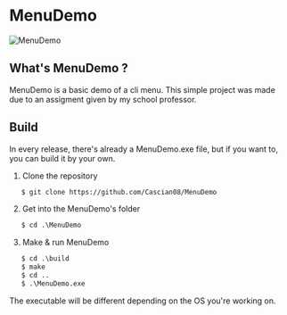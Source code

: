 # MenuDemo
![MenuDemo](https://i.imgur.com/epgcVno.png)

## What's MenuDemo ?
MenuDemo is a basic demo of a cli menu. 
This simple project was made due to an assigment given by my school professor.

## Build
In every release, there's already a MenuDemo.exe file, but if you want to, you can build it by your own.

 1. Clone the repository
```markdown
   $ git clone https://github.com/Cascian08/MenuDemo
``` 
 2. Get into the MenuDemo's folder
```markdown
   $ cd .\MenuDemo
```
 3. Make & run MenuDemo
```markdown
   $ cd .\build
   $ make
   $ cd ..
   $ .\MenuDemo.exe
```	
The executable will be different depending on the OS you're working on.
